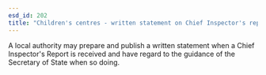 ```yaml
---
esd_id: 202
title: "Children's centres - written statement on Chief Inspector's report"
---
```


A local authority may prepare and publish a written statement when a Chief Inspector's Report is received and have regard to the guidance of the Secretary of State when so doing.

